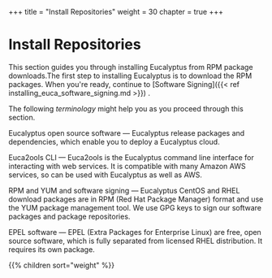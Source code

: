 +++
title = "Install Repositories"
weight = 30
chapter = true
+++


# Install Repositories
This section guides you through installing Eucalyptus from RPM package downloads.The first step to installing Eucalyptus is to download the RPM packages. When you're ready, continue to [Software Signing]({{< ref installing_euca_software_signing.md >}}) . 

The following *terminology* might help you as you proceed through this section. 

Eucalyptus open source software — Eucalyptus release packages and dependencies, which enable you to deploy a Eucalyptus cloud. 

Euca2ools CLI — Euca2ools is the Eucalyptus command line interface for interacting with web services. It is compatible with many Amazon AWS services, so can be used with Eucalyptus as well as AWS. 

RPM and YUM and software signing — Eucalyptus CentOS and RHEL download packages are in RPM (Red Hat Package Manager) format and use the YUM package management tool. We use GPG keys to sign our software packages and package repositories. 

EPEL software — EPEL (Extra Packages for Enterprise Linux) are free, open source software, which is fully separated from licensed RHEL distribution. It requires its own package.



{{% children sort="weight" %}}
